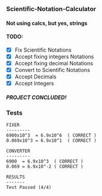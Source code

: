 ### Scientific-Notation-Calculator
#### Not using calcs, but yes, strings

#### TODO:
- [X] Fix Scientific Notations
- [X] Accept fixing integers Notations
- [X] Accept fixing decimal Notations
- [X] Convert to Scientific Notations
- [X] Accept Decimals
- [X] Accept Integers

##### PROJECT CONCLUDED!


### Tests
```
FIXER
---------
6900x10^3  = 6.9x10^6  ( CORRECT )
0.069x10^3 = 6.9x10^1  ( CORRECT )

CONVERTER
---------
6900  = 6.9x10^3  ( CORRECT )
0.069 = 6.9x10^-2 ( CORRECT )

RESULTS
-------
Test Passed (4/4)
```

